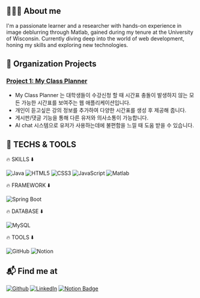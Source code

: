 ## 🙋🏻‍♂️ About me

I'm a passionate learner and a researcher with hands-on experience in image deblurring through Matlab, gained during my tenure at the University of Wisconsin. Currently diving deep into the world of web development, honing my skills and exploring new technologies.

## 🚀 Organization Projects

### [Project 1: My Class Planner](https://github.com/k-mcp)
- My Class Planner 는 대학생들이 수강신청 할 때 시간표 충돌이 발생하지 않는 모든 가능한 시간표를 보여주는 웹 애플리케이션입니다.
- 개인이 듣고싶은 강의 정보를 추가하여 다양한 시간표를 생성 후 제공해 줍니다.
- 게시판/댓글 기능을 통해 다른 유저와 의사소통이 가능합니다.
- AI chat 시스템으로 유저가 사용하는데에 불편함을 느낄 때 도움 받을 수 있습니다.


## 🚀 TECHS & TOOLS

🔥 SKILLS ⬇️

![Java](https://img.shields.io/badge/Java-007396?style=flat-square&logo=java&logoColor=white)
![HTML5](https://img.shields.io/badge/HTML5-E34F26?style=flat-square&logo=html5&logoColor=white)
![CSS3](https://img.shields.io/badge/CSS3-1572B6?style=flat-square&logo=css3)
![JavaScript](https://img.shields.io/badge/JavaScript-F7DF1E?style=flat-square&logo=javascript&logoColor=white)
![Matlab](https://img.shields.io/badge/Matlab-0076A8?style=flat-square&logo=mathworks&logoColor=white&color=green)

🔥 FRAMEWORK ⬇️

![Spring Boot](https://img.shields.io/badge/Spring%20Boot-6DB33F?style=flat-square&logo=spring-boot&logoColor=white)

🔥 DATABASE ⬇️

![MySQL](https://img.shields.io/badge/MySQL-white?style=flat-square&logo=mysql)

🔥 TOOLS ⬇️

![GitHub](https://img.shields.io/badge/GitHub-181717?style=flat-square&logo=github)
![Notion](https://img.shields.io/badge/Notion-181717?style=flat-square&logo=Notion&logoColor=white)

## 📬 Find me at

[![Github](https://img.shields.io/badge/GitHub-181717?style=flat-square&logo=github)](https://github.com/Jungwoo-Ryu)
[![LinkedIn](https://img.shields.io/badge/LinkedIn-0077B5?style=flat-square&logo=linkedin&logoColor=white)](https://www.linkedin.com/in/jungwoo-ryu-6375a6211/)
[![Notion Badge](https://img.shields.io/badge/Notion-000000?style=for-the-badge&logo=notion&logoColor=white)](https://www.notion.so/Portfolio-13200f1f8ff7455c9913715ef4e784de)


